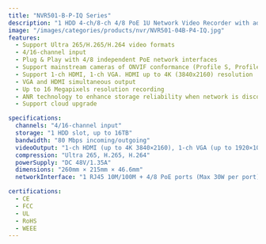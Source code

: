 ```yaml
---
title: "NVR501-B-P-IQ Series"
description: "1 HDD 4-ch/8-ch 4/8 PoE 1U Network Video Recorder with advanced features including Ultra 265/H.265/H.264 support and up to 16MP resolution recording"
image: "/images/categories/products/nvr/NVR501-04B-P4-IQ.jpg"
features:
  - Support Ultra 265/H.265/H.264 video formats
  - 4/16-channel input
  - Plug & Play with 4/8 independent PoE network interfaces
  - Support mainstream cameras of ONVIF conformance (Profile S, Profile G, Profile T) and RTSP protocols
  - Support 1-ch HDMI, 1-ch VGA. HDMI up to 4K (3840x2160) resolution
  - VGA and HDMI simultaneous output
  - Up to 16 Megapixels resolution recording
  - ANR technology to enhance storage reliability when network is disconnected
  - Support cloud upgrade

specifications:
  channels: "4/16-channel input"
  storage: "1 HDD slot, up to 16TB"
  bandwidth: "80 Mbps incoming/outgoing"
  videoOutput: "1-ch HDMI (up to 4K 3840×2160), 1-ch VGA (up to 1920×1080)"
  compression: "Ultra 265, H.265, H.264"
  powerSupply: "DC 48V/1.35A"
  dimensions: "260mm × 215mm × 46.6mm"
  networkInterface: "1 RJ45 10M/100M + 4/8 PoE ports (Max 30W per port)"

certifications:
  - CE
  - FCC
  - UL
  - RoHS
  - WEEE
---
```


